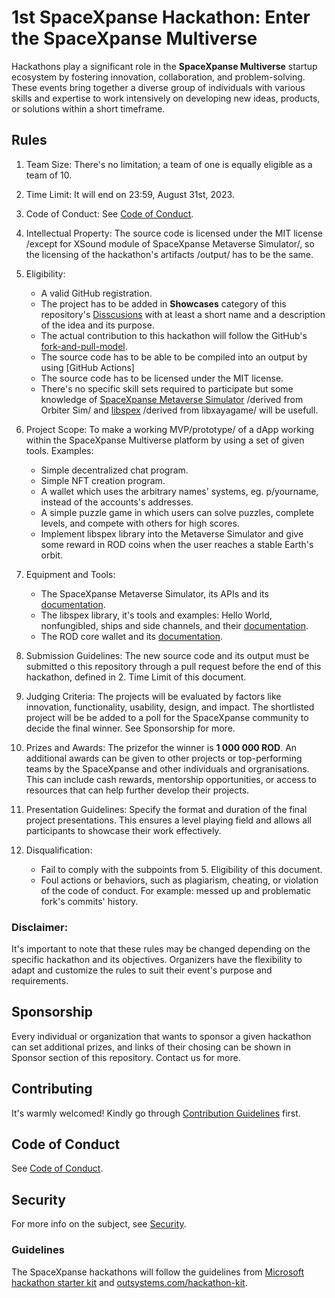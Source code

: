 # 1st SpaceXpanse Hackathon: Enter the SpaceXpanse Multiverse
Hackathons play a significant role in the **SpaceXpanse Multiverse** startup ecosystem by fostering innovation, collaboration, and problem-solving. These events bring together a diverse group of individuals with various skills and expertise to work intensively on developing new ideas, products, or solutions within a short timeframe.  

## Rules

1. Team Size: There's no limitation; a team of one is equally eligible as a team of 10.

2. Time Limit: It will end on 23:59, August 31st, 2023.

3. Code of Conduct: See [Code of Conduct](CODE-OF-CONDUCT.md).

4. Intellectual Property: The source code is licensed under the MIT license /except for XSound module of SpaceXpanse Metaverse Simulator/, so the licensing of the hackathon's artifacts /output/ has to be the same.

5. Eligibility: 
   - A valid GitHub registration.
   - The project has to be added in **Showcases** category of this repository's [Disscusions](https://github.com/SpaceXpanse/Hackathon-starter-kit/discussions/categories/showcases) with at least a short name and a description of the idea and its purpose. 
   - The actual contribution to this hackathon will follow the GitHub's [fork-and-pull-model](https://docs.github.com/en/pull-requests/collaborating-with-pull-requests/getting-started/about-collaborative-development-models#fork-and-pull-model).
   - The source code has to be able to be compiled into an output by using [GitHub Actions] 
   - The source code has to be licensed under the MIT license.
   - There's no specific skill sets required to participate but some knowledge of [SpaceXpanse Metaverse Simulator](https://github.com/SpaceXpanse/Metaverse) /derived from Orbiter Sim/ and [libspex](https://github.com/SpaceXpanse/libspex) /derived from libxayagame/ will be usefull.

7. Project Scope: To make a working MVP/prototype/ of a dApp working within the SpaceXpanse Multiverse platform by using a set of given tools.
   Examples:
   - Simple decentralized chat program.
   - Simple NFT creation program.
   - A wallet which uses the arbitrary names' systems, eg. p/yourname, instead of the accounts's addresses.
   - A simple puzzle game in which users can solve puzzles, complete levels, and compete with others for high scores.
   - Implement libspex library into the Metaverse Simulator and give some reward in ROD coins when the user reaches a stable Earth's orbit.

8. Equipment and Tools:
   - The SpaceXpanse Metaverse Simulator, its APIs and its [documentation](https://github.com/SpaceXpanse/Metaverse/wiki).
   - The libspex library, it's tools and examples: Hello World, nonfungibled, ships and side channels, and their [documentation](https://github.com/SpaceXpanse/Documentation/wiki).
   - The ROD core wallet and its [documentation](https://github.com/SpaceXpanse/Documentation/wiki).

9. Submission Guidelines: The new source code and its output must be submitted o this repository through a pull request before the end of this hackathon, defined in 2. Time Limit of this document.

10. Judging Criteria: The projects will be evaluated by factors like innovation, functionality, usability, design, and impact. The shortlisted project will be be added to a poll for the SpaceXpanse community to decide the final winner. See Sponsorship for more.

11. Prizes and Awards: The prizefor the winner is **1 000 000 ROD**. An additional awards can be given to other projects or top-performing teams by the SpaceXpanse and other individuals and orgranisations. This can include cash rewards, mentorship opportunities, or access to resources that can help further develop their projects.

12. Presentation Guidelines: Specify the format and duration of the final project presentations. This ensures a level playing field and allows all participants to showcase their work effectively.

13. Disqualification:
    - Fail to comply with the subpoints from 5. Eligibility of this document.
    - Foul actions or behaviors, such as plagiarism, cheating, or violation of the code of conduct. For example: messed up and problematic fork's commits' history. 

### Disclaimer: 
It's important to note that these rules may be changed depending on the specific hackathon and its objectives. Organizers have the flexibility to adapt and customize the rules to suit their event's purpose and requirements. 

## Sponsorship 
Every individual or organization that wants to sponsor a given hackathon can set additional prizes, and links of their chosing can be shown in Sponsor section of this repository. Contact us for more.

## Contributing

It's warmly welcomed! Kindly go through [Contribution Guidelines](CONTRIBUTING.md) first.

## Code of Conduct

See [Code of Conduct](CODE-OF-CONDUCT.md).

## Security

For more info on the subject, see [Security](SECURITY.md).

### Guidelines
The SpaceXpanse hackathons will follow the guidelines from [Microsoft hackathon starter kit](https://microsoft.github.io/hackathon-starter-kit/) and [outsystems.com/hackathon-kit](https://www.outsystems.com/hackathon-kit/).
